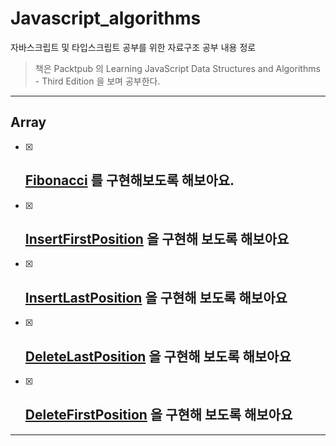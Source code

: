 # Javascript_algorithms

자바스크립트 및 타입스크립트 공부를 위한 자료구조 공부 내용 정로

> 책은 Packtpub 의 Learning JavaScript Data Structures and Algorithms - Third Edition 을 보며 공부한다.

--- 
## Array

- [x] ## [Fibonacci](./array/fibonacci) 를 구현해보도록 해보아요.
- [x] ## [InsertFirstPosition](./array/insertFirstPosition) 을 구현해 보도록 해보아요
- [x] ## [InsertLastPosition](./array/insertLastPosition) 을 구현해 보도록 해보아요
- [x] ## [DeleteLastPosition](./array/deleteLastPosition) 을 구현해 보도록 해보아요
- [x] ## [DeleteFirstPosition](./array/deleteFirstPosition) 을 구현해 보도록 해보아요

---
